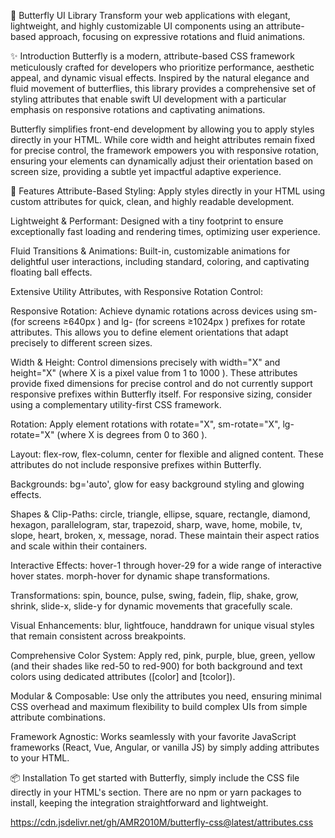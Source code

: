 🦋 Butterfly UI Library
Transform your web applications with elegant, lightweight, and highly customizable UI components using an attribute-based approach, focusing on expressive rotations and fluid animations.

✨ Introduction
Butterfly is a modern, attribute-based CSS framework meticulously crafted for developers who prioritize performance, aesthetic appeal, and dynamic visual effects. Inspired by the natural elegance and fluid movement of butterflies, this library provides a comprehensive set of styling attributes that enable swift UI development with a particular emphasis on responsive rotations and captivating animations.

Butterfly simplifies front-end development by allowing you to apply styles directly in your HTML. While core width and height attributes remain fixed for precise control, the framework empowers you with responsive rotation, ensuring your elements can dynamically adjust their orientation based on screen size, providing a subtle yet impactful adaptive experience.

🚀 Features
Attribute-Based Styling: Apply styles directly in your HTML using custom attributes for quick, clean, and highly readable development.

Lightweight & Performant: Designed with a tiny footprint to ensure exceptionally fast loading and rendering times, optimizing user experience.

Fluid Transitions & Animations: Built-in, customizable animations for delightful user interactions, including standard, coloring, and captivating floating ball effects.

Extensive Utility Attributes, with Responsive Rotation Control:

Responsive Rotation: Achieve dynamic rotations across devices using sm- (for screens 
≥640px
) and lg- (for screens 
≥1024px
) prefixes for rotate attributes. This allows you to define element orientations that adapt precisely to different screen sizes.

Width & Height: Control dimensions precisely with width="X" and height="X" (where X is a pixel value from 
1
 to 
1000
). These attributes provide fixed dimensions for precise control and do not currently support responsive prefixes within Butterfly itself. For responsive sizing, consider using a complementary utility-first CSS framework.

Rotation: Apply element rotations with rotate="X", sm-rotate="X", lg-rotate="X" (where X is degrees from 
0
 to 
360
).

Layout: flex-row, flex-column, center for flexible and aligned content. These attributes do not include responsive prefixes within Butterfly.

Backgrounds: bg='auto', glow for easy background styling and glowing effects.

Shapes & Clip-Paths: circle, triangle, ellipse, square, rectangle, diamond, hexagon, parallelogram, star, trapezoid, sharp, wave, home, mobile, tv, slope, heart, broken, x, message, norad. These maintain their aspect ratios and scale within their containers.

Interactive Effects: hover-1 through hover-29 for a wide range of interactive hover states. morph-hover for dynamic shape transformations.

Transformations: spin, bounce, pulse, swing, fadein, flip, shake, grow, shrink, slide-x, slide-y for dynamic movements that gracefully scale.

Visual Enhancements: blur, lightfouce, handdrawn for unique visual styles that remain consistent across breakpoints.

Comprehensive Color System: Apply red, pink, purple, blue, green, yellow (and their shades like red-50 to red-900) for both background and text colors using dedicated attributes ([color] and [tcolor]).

Modular & Composable: Use only the attributes you need, ensuring minimal CSS overhead and maximum flexibility to build complex UIs from simple attribute combinations.

Framework Agnostic: Works seamlessly with your favorite JavaScript frameworks (React, Vue, Angular, or vanilla JS) by simply adding attributes to your HTML.

📦 Installation
To get started with Butterfly, simply include the CSS file directly in your HTML's <head> section. There are no npm or yarn packages to install, keeping the integration straightforward and lightweight.


https://cdn.jsdelivr.net/gh/AMR2010M/butterfly-css@latest/attributes.css


